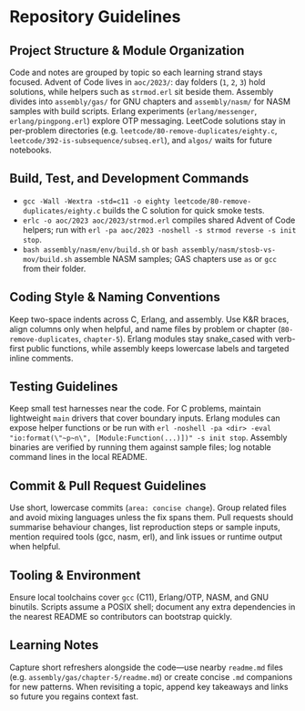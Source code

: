 # Repository Guidelines

## Project Structure & Module Organization
Code and notes are grouped by topic so each learning strand stays focused. Advent of Code lives in `aoc/2023/`: day folders (`1`, `2`, `3`) hold solutions, while helpers such as `strmod.erl` sit beside them. Assembly divides into `assembly/gas/` for GNU chapters and `assembly/nasm/` for NASM samples with build scripts. Erlang experiments (`erlang/messenger`, `erlang/pingpong.erl`) explore OTP messaging. LeetCode solutions stay in per-problem directories (e.g. `leetcode/80-remove-duplicates/eighty.c`, `leetcode/392-is-subsequence/subseq.erl`), and `algos/` waits for future notebooks.

## Build, Test, and Development Commands
- `gcc -Wall -Wextra -std=c11 -o eighty leetcode/80-remove-duplicates/eighty.c` builds the C solution for quick smoke tests.
- `erlc -o aoc/2023 aoc/2023/strmod.erl` compiles shared Advent of Code helpers; run with `erl -pa aoc/2023 -noshell -s strmod reverse -s init stop`.
- `bash assembly/nasm/env/build.sh` or `bash assembly/nasm/stosb-vs-mov/build.sh` assemble NASM samples; GAS chapters use `as` or `gcc` from their folder.

## Coding Style & Naming Conventions
Keep two-space indents across C, Erlang, and assembly. Use K&R braces, align columns only when helpful, and name files by problem or chapter (`80-remove-duplicates`, `chapter-5`). Erlang modules stay snake_cased with verb-first public functions, while assembly keeps lowercase labels and targeted inline comments.

## Testing Guidelines
Keep small test harnesses near the code. For C problems, maintain lightweight `main` drivers that cover boundary inputs. Erlang modules can expose helper functions or be run with `erl -noshell -pa <dir> -eval "io:format(\"~p~n\", [Module:Function(...)])" -s init stop`. Assembly binaries are verified by running them against sample files; log notable command lines in the local README.

## Commit & Pull Request Guidelines
Use short, lowercase commits (`area: concise change`). Group related files and avoid mixing languages unless the fix spans them. Pull requests should summarise behaviour changes, list reproduction steps or sample inputs, mention required tools (gcc, nasm, erl), and link issues or runtime output when helpful.

## Tooling & Environment
Ensure local toolchains cover `gcc` (C11), Erlang/OTP, NASM, and GNU binutils. Scripts assume a POSIX shell; document any extra dependencies in the nearest README so contributors can bootstrap quickly.

## Learning Notes
Capture short refreshers alongside the code—use nearby `readme.md` files (e.g. `assembly/gas/chapter-5/readme.md`) or create concise `.md` companions for new patterns. When revisiting a topic, append key takeaways and links so future you regains context fast.

